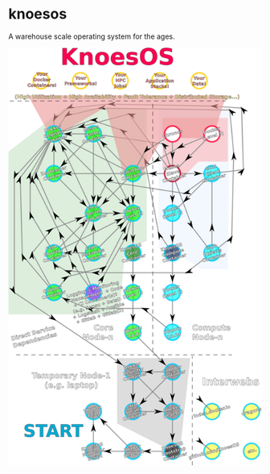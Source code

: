 knoesos
=======

A warehouse scale operating system for the ages.

![Service Dependencies](assets/png/knoesos-service-dependencies.png?raw=true "Service Dependencies")
